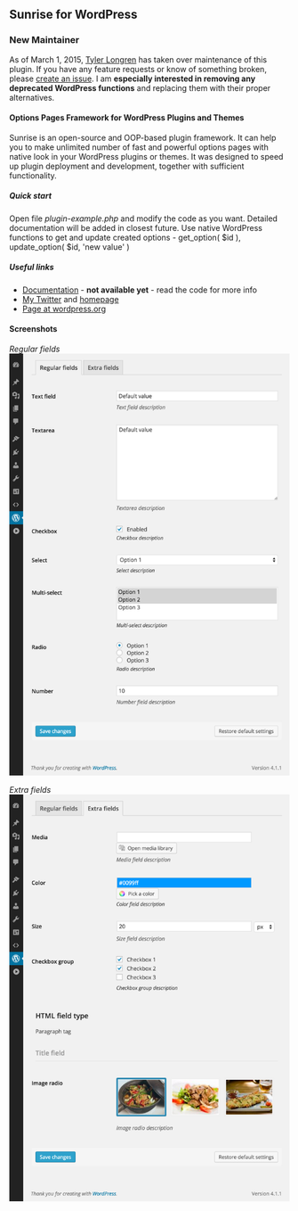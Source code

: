 Sunrise for WordPress
---------------------

### New Maintainer

As of March 1, 2015, [Tyler Longren](https://longrendev.io/) has taken over maintenance of this plugin. If you have any feature requests or know of something broken, please [create an issue](https://github.com/gndev/sunrise/issues). I am **especially interested in removing any deprecated WordPress functions** and replacing them with their proper alternatives.

#### Options Pages Framework for WordPress Plugins and Themes

Sunrise is an open-source and OOP-based plugin framework. It can help you to make unlimited number of fast and powerful options pages with native look in your WordPress plugins or themes. It was designed to speed up plugin deployment and development, together with sufficient
functionality.

##### Quick start

Open file _plugin-example.php_ and modify the code as you want. Detailed documentation will be added in closest future. Use native WordPress functions to get and update created options - get_option( $id ), update_option( $id, 'new value' )

##### Useful links

* [Documentation](https://gndev.info/kb/) - __not available yet__ - read the code for more info
* [My Twitter](http://twitter.com/gndevinfo) and [homepage](http://gndev.info/)
* [Page at wordpress.org](http://wordpress.org/plugins/sunrise/)

#### Screenshots

*Regular fields*
![Regular fields](/_screenshots/screenshot-1.png?raw=true)

*Extra fields*
![Extra fields](/_screenshots/screenshot-2.png?raw=true)
